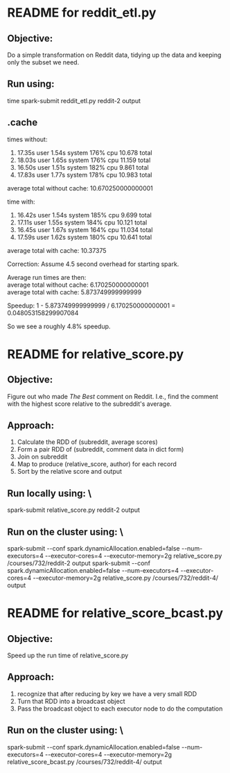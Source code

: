 # README for reddit_etl.py

## Objective:
Do a simple transformation on Reddit data, tidying up the data and keeping only the subset we need.

## Run using:
time spark-submit reddit_etl.py reddit-2 output

## .cache
times without: 
1) 17.35s user 1.54s system 176% cpu 10.678 total
2) 18.03s user 1.65s system 176% cpu 11.159 total
3) 16.50s user 1.51s system 182% cpu 9.861 total
4) 17.83s user 1.77s system 178% cpu 10.983 total

average total without cache: 10.670250000000001

time with:
1) 16.42s user 1.54s system 185% cpu 9.699 total
2) 17.11s user 1.55s system 184% cpu 10.121 total
3) 16.45s user 1.67s system 164% cpu 11.034 total
4) 17.59s user 1.62s system 180% cpu 10.641 total

average total with cache: 10.37375

Correction: Assume 4.5 second overhead for starting spark.

Average run times are then: \
average total without cache: 6.170250000000001 \
average total with cache: 5.873749999999999

Speedup: 1 - 5.873749999999999 / 6.170250000000001 = 0.048053158299907084

So we see a roughly 4.8% speedup.

# README for relative_score.py

## Objective: 
Figure out who made *The Best* comment on Reddit. I.e., find the comment with the highest score relative to the subreddit's average.

## Approach: 
1) Calculate the RDD of (subreddit, average scores)
2) Form a pair RDD of (subreddit, comment data in dict form)
3) Join on subreddit
4) Map to produce (relative_score, author) for each record
5) Sort by the relative score and output

## Run locally using: \
spark-submit relative_score.py reddit-2 output

## Run on the cluster using: \
spark-submit --conf spark.dynamicAllocation.enabled=false --num-executors=4 --executor-cores=4 --executor-memory=2g relative_score.py /courses/732/reddit-2 output
spark-submit --conf spark.dynamicAllocation.enabled=false --num-executors=4 --executor-cores=4 --executor-memory=2g relative_score.py /courses/732/reddit-4/ output

# README for relative_score_bcast.py

## Objective:
Speed up the run time of relative_score.py

## Approach:
1) recognize that after reducing by key we have a very small RDD
2) Turn that RDD into a broadcast object
3) Pass the broadcast object to each executor node to do the computation

## Run on the cluster using: \
spark-submit --conf spark.dynamicAllocation.enabled=false --num-executors=4 --executor-cores=4 --executor-memory=2g relative_score_bcast.py /courses/732/reddit-4/ output